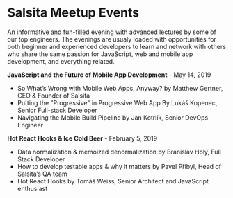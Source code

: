 # Salsita Meetup Events

An informative and fun-filled evening with advanced lectures by some of our top engineers. The evenings are usualy loaded with opportunities for both beginner and experienced developers to learn and network with others who share the same passion for JavaScript, web and mobile app development, and everything related.

**JavaScript and the Future of Mobile App Development** - May 14, 2019
* So What’s Wrong with Mobile Web Apps, Anyway? by Matthew Gertner, CEO & Founder of Salsita
* Putting the "Progressive" in Progressive Web App By Lukáš Kopenec, Senior Full-stack Developer
* Navigating the Mobile Build Pipeline by Jan Kotrlík, Senior DevOps Engineer

**Hot React Hooks & Ice Cold Beer** - February 5, 2019
* Data normalization & memoized denormalization by Branislav Holý, Full Stack Developer
* How to develop testable apps & why it matters by Pavel Přibyl, Head of Salsita’s QA team
* Hot React Hooks by Tomáš Weiss, Senior Architect and JavaScript enthusiast


